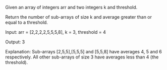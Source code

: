 Given an array of integers arr and two integers k and threshold.

Return the number of sub-arrays of size k and average greater than or equal to a threshold.

Input: arr = [2,2,2,2,5,5,5,8], k = 3, threshold = 4

Output: 3

Explanation: Sub-arrays [2,5,5],[5,5,5] and [5,5,8] have averages 4, 5 and 6 respectively. All other sub-arrays of size 3 have averages less than 4 (the threshold).